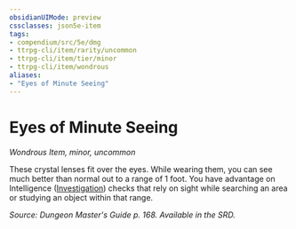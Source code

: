 ```yaml
---
obsidianUIMode: preview
cssclasses: json5e-item
tags:
- compendium/src/5e/dmg
- ttrpg-cli/item/rarity/uncommon
- ttrpg-cli/item/tier/minor
- ttrpg-cli/item/wondrous
aliases: 
- "Eyes of Minute Seeing"
---
```

# Eyes of Minute Seeing
*Wondrous Item, minor, uncommon*  


These crystal lenses fit over the eyes. While wearing them, you can see much better than normal out to a range of 1 foot. You have advantage on Intelligence ([Investigation](/3-Mechanics/CLI/rules/skills.md#Investigation)) checks that rely on sight while searching an area or studying an object within that range.

*Source: Dungeon Master's Guide p. 168. Available in the SRD.*